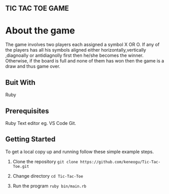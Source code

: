 ## TIC TAC TOE GAME

# About the game

The game involves two players each assigned a symbol X OR O. If any of the players has all his symbols aligned either horizontally,vertically ,diagnoally or antidiagnolly first then he/she becomes the winner. Otherwise, if the board is full and none of them has won then the game is a draw and thus game over.

## Buit With

Ruby

## Prerequisites

Ruby
Text editor eg. VS Code
Git.

## Getting Started
To get a local copy up and running follow these simple example steps.​

1. Clone the repository
`git clone https://github.com/keneogu/Tic-Tac-Toe.git`

2. Change directory
`cd Tic-Tac-Toe`

3. Run the program
`ruby bin/main.rb`
